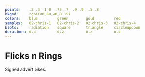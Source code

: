 ```yaml
---
points:    .5 .3  1 0  .75 .7  .9 .9  .5 .8
bkgnd:     rgba(80,60,40,0.15)
colors:    blue         green        gold         red
samples:   02-chris-1   02-chris-2   02-chris-3   02-chris-4
blots:     radiation    square       triangle     circleupdown
durations: 0.4          0.2          0.2          0.4
---
```


Flicks n Rings
==============

Signed advert bikes.